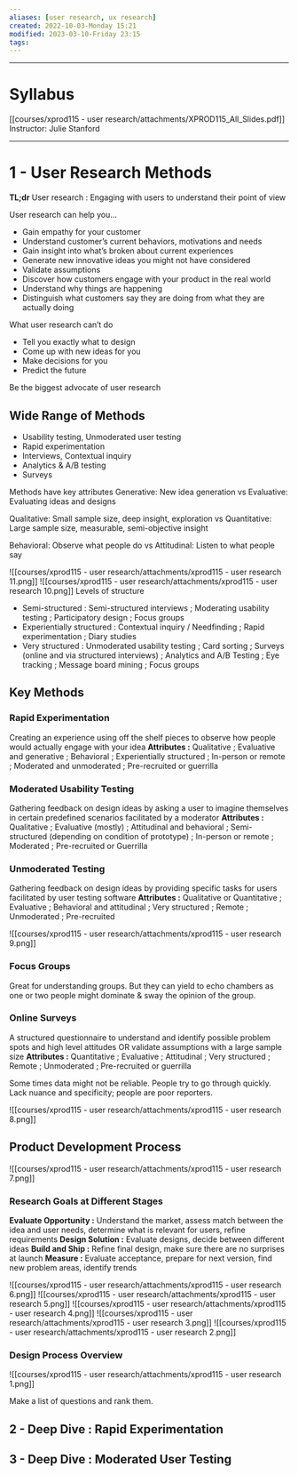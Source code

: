 ```yaml
---
aliases: [user research, ux research]
created: 2022-10-03-Monday 15:21
modified: 2023-03-10-Friday 23:15
tags: 
---
```



---

# Syllabus

[[courses/xprod115 - user research/attachments/XPROD115_All_Slides.pdf]]
Instructor: Julie Stanford

---

# 1 - User Research Methods

**TL;dr** User research : Engaging with users to understand their point of view

User research can help you...

- Gain empathy for your customer
- Understand customerʼs current behaviors, motivations and needs
- Gain insight into whatʼs broken about current experiences
- Generate new innovative ideas you might not have considered
- Validate assumptions
- Discover how customers engage with your product in the real world
- Understand why things are happening
- Distinguish what customers say they are doing from what they are actually doing

What user research canʼt do

- Tell you exactly what to design
- Come up with new ideas for you
- Make decisions for you
- Predict the future

Be the biggest advocate of user research

## Wide Range of Methods
- Usability testing, Unmoderated user testing
- Rapid experimentation
- Interviews, Contextual inquiry
- Analytics & A/B testing
- Surveys

Methods have key attributes
Generative: New idea generation
vs Evaluative: Evaluating ideas and designs

Qualitative: Small sample size, deep insight, exploration
vs Quantitative: Large sample size, measurable, semi-objective insight

Behavioral: Observe what people do
vs Attitudinal: Listen to what people say

![[courses/xprod115 - user research/attachments/xprod115 - user research 11.png]]
![[courses/xprod115 - user research/attachments/xprod115 - user research 10.png]]
Levels of structure

- Semi-structured : Semi-structured interviews ; Moderating usability testing ; Participatory design ; Focus groups
- Experientially structured : Contextual inquiry / Needfinding ; Rapid experimentation ; Diary studies
- Very structured : Unmoderated usability testing ; Card sorting ; Surveys (online and via structured interviews) ; Analytics and A/B Testing ; Eye tracking ; Message board mining ; Focus groups

## Key Methods

### Rapid Experimentation

Creating an experience using off the shelf pieces to observe how people would actually engage with your idea
**Attributes :**
Qualitative ; Evaluative and generative ; Behavioral ; Experientially structured ; In-person or remote ; Moderated and unmoderated ; Pre-recruited or guerrilla

### Moderated Usability Testing

Gathering feedback on design ideas by asking a user to imagine themselves in certain predefined scenarios facilitated by a moderator
**Attributes :**
Qualitative ; Evaluative (mostly) ; Attitudinal and behavioral ; Semi-structured (depending on condition of prototype) ; In-person or remote ; Moderated ; Pre-recruited or Guerrilla

### Unmoderated Testing

Gathering feedback on design ideas by providing specific tasks for users facilitated by user testing software
**Attributes :**
Qualitative or Quantitative ; Evaluative ; Behavioral and attitudinal ; Very structured ; Remote ; Unmoderated ; Pre-recruited

![[courses/xprod115 - user research/attachments/xprod115 - user research 9.png]]

### Focus Groups

Great for understanding groups. But they can yield to echo chambers as one or two people might dominate & sway the opinion of the group.

### Online Surveys

A structured questionnaire to understand and identify possible problem spots and high level attitudes OR validate assumptions with a large sample size
**Attributes :**
Quantitative ; Evaluative ; Attitudinal ; Very structured ; Remote ; Unmoderated ; Pre-recruited or guerrilla

Some times data might not be reliable. People try to go through quickly. Lack nuance and specificity; people are poor reporters.

![[courses/xprod115 - user research/attachments/xprod115 - user research 8.png]]

## Product Development Process

![[courses/xprod115 - user research/attachments/xprod115 - user research 7.png]]

### Research Goals at Different Stages

**Evaluate Opportunity :** Understand the market, assess match between the idea and user needs, determine what is relevant for users, refine requirements
**Design Solution :** Evaluate designs, decide between different ideas
**Build and Ship :** Refine final design, make sure there are no surprises at launch
**Measure :** Evaluate acceptance, prepare for next version, find new problem areas, identify trends

![[courses/xprod115 - user research/attachments/xprod115 - user research 6.png]]
![[courses/xprod115 - user research/attachments/xprod115 - user research 5.png]]
![[courses/xprod115 - user research/attachments/xprod115 - user research 4.png]]
![[courses/xprod115 - user research/attachments/xprod115 - user research 3.png]]
![[courses/xprod115 - user research/attachments/xprod115 - user research 2.png]]

### Design Process Overview

![[courses/xprod115 - user research/attachments/xprod115 - user research 1.png]]

Make a list of questions and rank them.

## 2 - Deep Dive : Rapid Experimentation

## 3 - Deep Dive : Moderated User Testing

